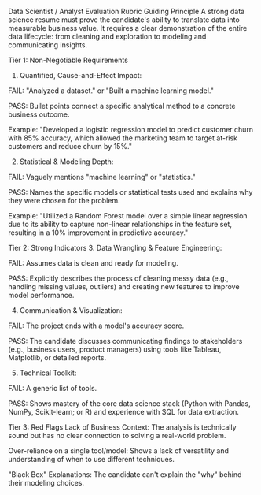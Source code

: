 Data Scientist / Analyst Evaluation Rubric
Guiding Principle
A strong data science resume must prove the candidate's ability to translate data into measurable business value. It requires a clear demonstration of the entire data lifecycle: from cleaning and exploration to modeling and communicating insights.

Tier 1: Non-Negotiable Requirements
1. Quantified, Cause-and-Effect Impact:

FAIL: "Analyzed a dataset." or "Built a machine learning model."

PASS: Bullet points connect a specific analytical method to a concrete business outcome.

Example: "Developed a logistic regression model to predict customer churn with 85% accuracy, which allowed the marketing team to target at-risk customers and reduce churn by 15%."

2. Statistical & Modeling Depth:

FAIL: Vaguely mentions "machine learning" or "statistics."

PASS: Names the specific models or statistical tests used and explains why they were chosen for the problem.

Example: "Utilized a Random Forest model over a simple linear regression due to its ability to capture non-linear relationships in the feature set, resulting in a 10% improvement in predictive accuracy."

Tier 2: Strong Indicators
3. Data Wrangling & Feature Engineering:

FAIL: Assumes data is clean and ready for modeling.

PASS: Explicitly describes the process of cleaning messy data (e.g., handling missing values, outliers) and creating new features to improve model performance.

4. Communication & Visualization:

FAIL: The project ends with a model's accuracy score.

PASS: The candidate discusses communicating findings to stakeholders (e.g., business users, product managers) using tools like Tableau, Matplotlib, or detailed reports.

5. Technical Toolkit:

FAIL: A generic list of tools.

PASS: Shows mastery of the core data science stack (Python with Pandas, NumPy, Scikit-learn; or R) and experience with SQL for data extraction.

Tier 3: Red Flags
Lack of Business Context: The analysis is technically sound but has no clear connection to solving a real-world problem.

Over-reliance on a single tool/model: Shows a lack of versatility and understanding of when to use different techniques.

"Black Box" Explanations: The candidate can't explain the "why" behind their modeling choices.